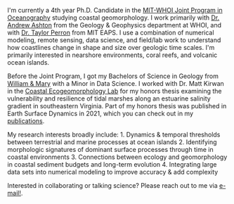 I'm currently a 4th year Ph.D. Candidate in the [MIT-WHOI Joint Program in Oceanography](https://mit.whoi.edu) studying coastal geomorphology. I work primarily with [Dr. Andrew Ashton](https://www2.whoi.edu/staff/aashton/) from the Geology & Geophysics department at WHOI, and with [Dr. Taylor Perron](https://taylorperron.org/) from MIT EAPS. I use a combination of numerical modeling, remote sensing, data science, and field/lab work to understand how coastlines change in shape and size over geologic time scales. I'm primarily interested in nearshore environments, coral reefs, and volcanic ocean islands.

Before the Joint Program, I got my Bachelors of Science in Geology from [William & Mary](https://www.wm.edu/as/geology/) with a Minor in Data Science. I worked with Dr. Matt Kirwan in the [Coastal Ecogeomorphology Lab](https://mattkirwanmarsh.com/) for my honors thesis examining the vulnerability and resilience of tidal marshes along an estuarine salinity gradient in southeastern Virginia. Part of my honors thesis was published in Earth Surface Dynamics in 2021, which you can check out in my [publications](/publications/).

My research interests broadly include:
    1. Dynamics & temporal thresholds between terrestrial and marine processes at ocean islands
    2. Identifying morphologic signatures of dominant surface processes through time in coastal environments
    3. Connections between ecology and geomorphology in coastal sediment budgets and long-term evolution
    4. Integrating large data sets into numerical modeling to improve accuracy & add complexity

Interested in collaborating or talking science? Please reach out to me via [e-mail!](mailto:mgillen@mit.edu).
